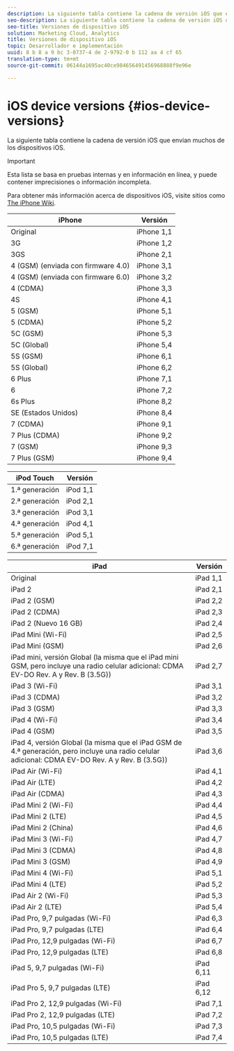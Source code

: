```yaml
---
description: La siguiente tabla contiene la cadena de versión iOS que envían muchos de los dispositivos iOS.
seo-description: La siguiente tabla contiene la cadena de versión iOS que envían muchos de los dispositivos iOS.
seo-title: Versiones de dispositivo iOS
solution: Marketing Cloud, Analytics
title: Versiones de dispositivo iOS
topic: Desarrollador e implementación
uuid: 8 b 8 a 9 bc 3-0737-4 de 2-9792-0 b 112 aa 4 cf 65
translation-type: tm+mt
source-git-commit: 06144a1695ac40ce984656491456968888f9e96e

---
```



# iOS device versions {#ios-device-versions}

La siguiente tabla contiene la cadena de versión iOS que envían muchos de los dispositivos iOS.

>[!IMPORTANT]
>
>Esta lista se basa en pruebas internas y en información en línea, y puede contener imprecisiones o información incompleta.

Para obtener más información acerca de dispositivos iOS, visite sitios como [The iPhone Wiki](https://theiphonewiki.com/wiki/Models).

| **iPhone** | **Versión** |
|---|---|
| Original | iPhone 1,1 |
| 3G | iPhone 1,2 |
| 3GS | iPhone 2,1 |
| 4 (GSM) (enviada con firmware 4.0) | iPhone 3,1 |
| 4 (GSM) (enviada con firmware 6.0) | iPhone 3,2 |
| 4 (CDMA) | iPhone 3,3 |
| 4S | iPhone 4,1 |
| 5 (GSM) | iPhone 5,1 |
| 5 (CDMA) | iPhone 5,2 |
| 5C (GSM) | iPhone 5,3 |
| 5C (Global) | iPhone 5,4 |
| 5S (GSM) | iPhone 6,1 |
| 5S (Global) | iPhone 6,2 |
| 6 Plus | iPhone 7,1 |
| 6 | iPhone 7,2 |
| 6s Plus | iPhone 8,2 |
| SE (Estados Unidos) | iPhone 8,4 |
| 7 (CDMA) | iPhone 9,1 |
| 7 Plus (CDMA) | iPhone 9,2 |
| 7 (GSM) | iPhone 9,3 |
| 7 Plus (GSM) | iPhone 9,4 |

| **iPod Touch** | **Versión** |
|---|---|
| 1.ª generación | iPod 1,1 |
| 2.ª generación | iPod 2,1 |
| 3.ª generación | iPod 3,1 |
| 4.ª generación | iPod 4,1 |
| 5.ª generación | iPod 5,1 |
| 6.ª generación | iPod 7,1 |

| **iPad** | **Versión** |
|---|---|
| Original | iPad 1,1 |
| iPad 2 | iPad 2,1 |
| iPad 2 (GSM) | iPad 2,2 |
| iPad 2 (CDMA) | iPad 2,3 |
| iPad 2 (Nuevo 16 GB) | iPad 2,4 |
| iPad Mini (Wi-Fi) | iPad 2,5 |
| iPad Mini (GSM) | iPad 2,6 |
| iPad mini, versión Global (la misma que el iPad mini GSM, pero incluye una radio celular adicional: CDMA EV-DO Rev. A y Rev. B (3.5G)) | iPad 2,7 |
| iPad 3 (Wi-Fi) | iPad 3,1 |
| iPad 3 (CDMA) | iPad 3,2 |
| iPad 3 (GSM) | iPad 3,3 |
| iPad 4 (Wi-Fi) | iPad 3,4 |
| iPad 4 (GSM) | iPad 3,5 |
| iPad 4, versión Global (la misma que el iPad GSM de 4.ª generación, pero incluye una radio celular adicional: CDMA EV-DO Rev. A y Rev. B (3.5G)) | iPad 3,6 |
| iPad Air (Wi-Fi) | iPad 4,1 |
| iPad Air (LTE) | iPad 4,2 |
| iPad Air (CDMA) | iPad 4,3 |
| iPad Mini 2 (Wi-Fi) | iPad 4,4 |
| iPad Mini 2 (LTE) | iPad 4,5 |
| iPad Mini 2 (China) | iPad 4,6 |
| iPad Mini 3 (Wi-Fi) | iPad 4,7 |
| iPad Mini 3 (CDMA) | iPad 4,8 |
| iPad Mini 3 (GSM) | iPad 4,9 |
| iPad Mini 4 (Wi-Fi) | iPad 5,1 |
| iPad Mini 4 (LTE) | iPad 5,2 |
| iPad Air 2 (Wi-Fi) | iPad 5,3 |
| iPad Air 2 (LTE) | iPad 5,4 |
| iPad Pro, 9,7 pulgadas (Wi-Fi) | iPad 6,3 |
| iPad Pro, 9,7 pulgadas (LTE) | iPad 6,4 |
| iPad Pro, 12,9 pulgadas (Wi-Fi) | iPad 6,7 |
| iPad Pro, 12,9 pulgadas (LTE) | iPad 6,8 |
| iPad 5, 9,7 pulgadas (Wi-Fi) | iPad 6,11 |
| iPad Pro 5, 9,7 pulgadas (LTE) | iPad 6,12 |
| iPad Pro 2, 12,9 pulgadas (Wi-Fi) | iPad 7,1 |
| iPad Pro 2, 12,9 pulgadas (LTE) | iPad 7,2 |
| iPad Pro, 10,5 pulgadas (Wi-Fi) | iPad 7,3 |
| iPad Pro, 10,5 pulgadas (LTE) | iPad 7,4 |

